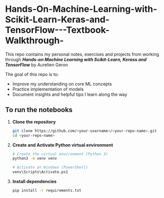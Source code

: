 # Hands-On-Machine-Learning-with-Scikit-Learn-Keras-and-TensorFlow---Textbook-Walkthrough-

This repo contains my personal notes, exercises and projects from working through 
**_Hands-on Machine Learning with Scikit-Learn, Kerass and TensorFlow_** by Aurelien Geron 

The goal of this repo is to:
- Improve my understanding on core ML concepts 
- Practice implementation of models 
- Document insights and helpful tips I learn along the way 


## To run the notebooks 

1. **Clone the repository**
   ```bash
   git clone https://github.com/<your-username>/<your-repo-name>.git
   cd <your-repo-name>
   ```
2. **Create and Activate Python virtual environment**  
    ```bash 
    # Create the virtual environment (Python 3)
    python3 -m venv venv

    # Activate on Windows (PowerShell)
    venv\Scripts\Activate.ps1
    ```

3. **Install dependencies** 
    ```bash 
    pip install -r requirements.txt 
    ```
